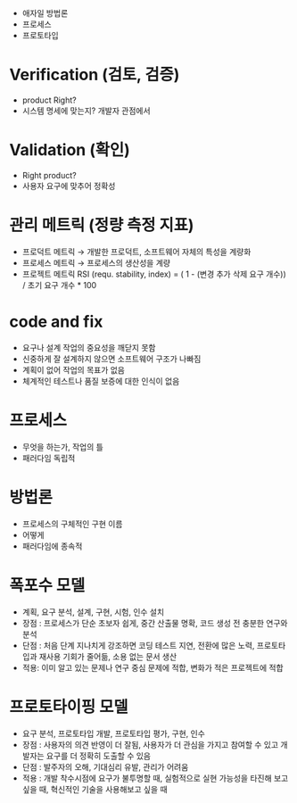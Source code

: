 - 애자일 방법론
- 프로세스
- 프로토타입

# Verification (검토, 검증)

- product Right?
- 시스템 명세에 맞는지? 개발자 관점에서

# Validation (확인)

- Right product?
- 사용자 요구에 맞추어 정확성

# 관리 메트릭 (정량 측정 지표)

- 프로덕트 메트릭 → 개발한 프로덕트, 소프트웨어 자체의 특성을 계량화
- 프로세스 메트릭 → 프로세스의 생산성을 계량
- 프로젝트 메트릭
  RSI (requ. stability, index) = ( 1 - (변경 추가 삭제 요구 개수)) / 초기 요구 개수 \* 100

# code and fix

- 요구나 설계 작업의 중요성을 깨닫지 못함
- 신중하게 잘 설계하지 않으면 소프트웨어 구조가 나빠짐
- 계획이 없어 작업의 목표가 없음
- 체계적인 테스트나 품질 보증에 대한 인식이 없음

# 프로세스

- 무엇을 하는가, 작업의 틀
- 패러다임 독립적

# 방법론

- 프로세스의 구체적인 구현 이름
- 어떻게
- 패러다임에 종속적

# 폭포수 모델

- 계획, 요구 분석, 설계, 구현, 시험, 인수 설치
- 장점 : 프로세스가 단순 초보자 쉽게, 중간 산출물 명확, 코드 생성 전 충분한 연구와 분석
- 단점 : 처음 단계 지나치게 강조하면 코딩 테스트 지연, 전환에 많은 노력, 프로토타입과 재사용 기회가 줄어듦, 소용 없는 문서 생산
- 적용: 이미 알고 있는 문제나 연구 중심 문제에 적합, 변화가 적은 프로젝트에 적합

# 프로토타이핑 모델

- 요구 분석, 프로토타입 개발, 프로토타입 평가, 구현, 인수
- 장점 : 사용자의 의견 반영이 더 잘됨, 사용자가 더 관심을 가지고 참여할 수 있고 개발자는 요구를 더 정확히 도출할 수 있음
- 단점 : 발주자의 오해, 기대심리 유발, 관리가 어려움
- 적용 : 개발 착수시점에 요구가 불투명할 때, 실험적으로 실현 가능성을 타진해 보고 싶을 때,
  혁신적인 기술을 사용해보고 싶을 때
